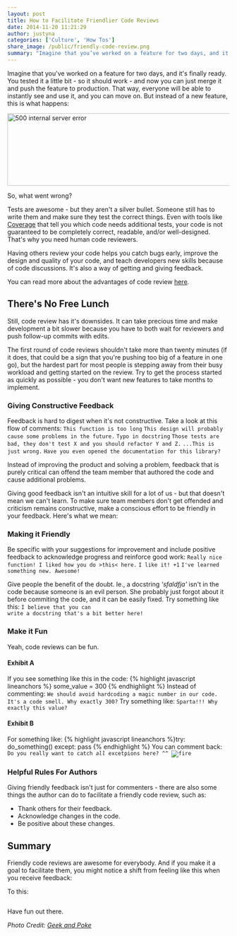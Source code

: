 ```yaml
---
layout: post
title: How to Facilitate Friendlier Code Reviews
date: 2014-11-20 11:21:29
author: justyna
categories: ['Culture', 'How Tos']
share_image: /public/friendly-code-review.png
summary: "Imagine that you’ve worked on a feature for two days, and it’s finally ready. You tested it a little bit – so it should work – and now you can just merge it and push the feature to production. That way, everyone will be able to instantly see and use it, and you can move on. But instead of a new feature, this is what happens"
---
```


Imagine that you've worked on a feature for two days, and it's finally ready. You tested it a little bit - so it should work - and now you can just merge it and push the feature to production. That way, everyone will be able to instantly see and use it, and you can move on. But instead of a new feature, this is what happens:<!--more-->

<img class="aligncenter size-full wp-image-10502" src="http://www.syncano.com/public/uploads/2014/11/Screen-Shot-2014-11-20-at-11.01.07-AM.png" alt="500 internal server error" width="1016" height="164" />

So, what went wrong?

Tests are awesome - but they aren't a silver bullet. Someone still has to write them and make sure they test the correct things. Even with tools like <a href="http://nedbatchelder.com/code/coverage/">Coverage</a> that tell you which code needs additional tests, your code is not guaranteed to be completely correct, readable, and/or well-designed. That's why you need human code reviewers.

Having others review your code helps you catch bugs early, improve the design and quality of your code, and teach developers new skills because of code discussions. It's also a way of getting and giving feedback.

You can read more about the advantages of code review <a href="https://netguru.co/blog/a-quick-guide-to-peer-code-review">here</a>.
<h2>There's No Free Lunch</h2>
Still, code review has it's downsides. It can take precious time and make development a bit slower because you have to both wait for reviewers and push follow-up commits with edits.

The first round of code reviews shouldn't take more than twenty minutes (if it does, that could be a sign that you're pushing too big of a feature in one go), but the hardest part for most people is stepping away from their busy workload and getting started on the review. Try to get the process started as quickly as possible - you don't want new features to take months to implement.
<h3>Giving Constructive Feedback</h3>
Feedback is hard to digest when it's not constructive. Take a look at this flow of comments:
<code>This function is too long</code>
<code>This design will probably cause some problems in the future.</code>
<code>Typo in docstring</code>
<code>Those tests are bad, they don't test X and you should refactor Y and Z.</code>
<code>...This is just wrong.</code>
<code>Have you even opened the documentation for this library?</code>
&nbsp;

Instead of improving the product and solving a problem, feedback that is purely critical can offend the team member that authored the code and cause additional problems.

Giving good feedback isn't an intuitive skill for a lot of us - but that doesn't mean we can't learn. To make sure team members don't get offended and criticism remains constructive, make a conscious effort to be friendly in your feedback. Here's what we mean:
<h3>Making it Friendly</h3>
Be specific with your suggestions for improvement and include positive feedback to acknowledge progress and reinforce good work:
<code>Really nice function! I liked how you do >this< here.</code>
<code>I like it! +1</code>
<code>I've learned something new. Awesome!</code>

Give people the benefit of the doubt. Ie., a docstring <em>'sfaldfja'</em> isn't in the code because someone is an evil person. She probably just forgot about it before commiting the code, and it can be easily fixed. Try something like this:
<code>I believe that you can write a docstring that's a bit better here!</code>
<h3>Make it Fun</h3>
Yeah, code reviews can be fun.
<h4>Exhibit A</h4>
If you see something like this in the code:
{% highlight javascript lineanchors %}
some_value = 300
{% endhighlight %}
Instead of commenting:
<code>We should avoid hardcoding a magic number in our code. It's a code smell. Why exactly 300?</code>
Try something like:
<code>Sparta!!! Why exactly this value?</code>

<h4>Exhibit B</h4>
For something like:
{% highlight javascript lineanchors %}try:
    do_something()
except:
    pass
{% endhighlight %}
You can comment back:
<code>Do you really want to catch <em>all</em> excetpions here? ^^ <img src="http://media0.giphy.com/media/vIUaUFHRFT4XK/giphy.gif" alt="fire" /></code>
<h3>Helpful Rules For Authors</h3>
Giving friendly feedback isn't just for commenters - there are also some things the author can do to facilitate a friendly code review, such as:
<ul>
	<li>Thank others for their feedback.</li>
	<li>Acknowledge changes in the code.</li>
	<li>Be positive about these changes.</li>
</ul>
<h2>Summary</h2>
Friendly code reviews are awesome for everybody. And if you make it a goal to facilitate them, you might notice a shift from feeling like this when you receive feedback:

<img src="http://media.giphy.com/media/7GmtMozsKMSiI/giphy.gif" alt="" />

To this:

<img src="http://media.giphy.com/media/DGe8pQDAb85y0/giphy.gif" alt="" />

Have fun out there.

<em>Photo Credit: <a href="http://geekandpoke.typepad.com/">Geek and Poke</a>